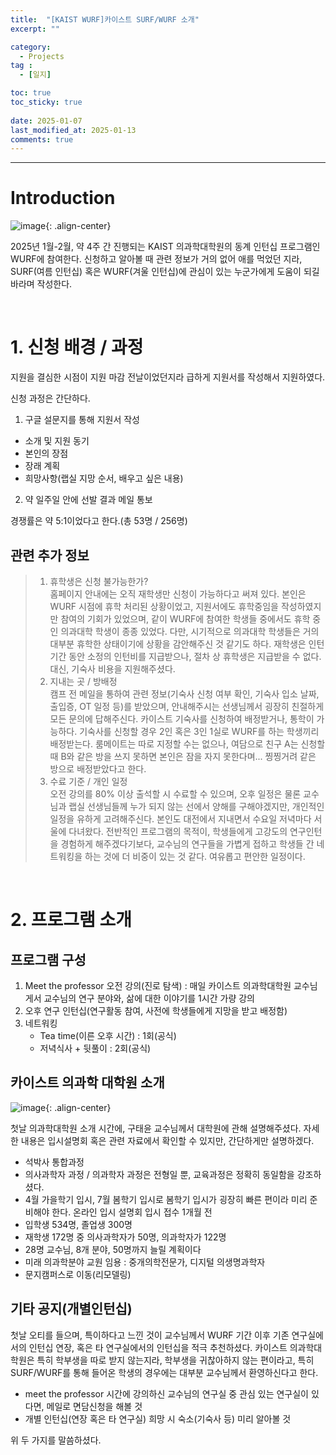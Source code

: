 ```yaml
---
title:  "[KAIST WURF]카이스트 SURF/WURF 소개" 
excerpt: ""

category:
  - Projects
tag :
  - [일지]

toc: true
toc_sticky: true
 
date: 2025-01-07
last_modified_at: 2025-01-13
comments: true
---
```


---


# Introduction

![image](https://github.com/user-attachments/assets/b4948267-81a2-4505-8aee-48dd299f7077){: .align-center}

2025년 1월-2월, 약 4주 간 진행되는 KAIST 의과학대학원의 동계 인턴십 프로그램인 WURF에 참여한다. 신청하고 알아볼 때 관련 정보가 거의 없어 애를 먹었던 지라, SURF(여름 인턴십) 혹은 WURF(겨울 인턴십)에 관심이 있는 누군가에게 도움이 되길 바라며 작성한다. 


<br>

# 1. 신청 배경 / 과정

지원을 결심한 시점이 지원 마감 전날이었던지라 급하게 지원서를 작성해서 지원하였다. 

신청 과정은 간단하다.

1. 구글 설문지를 통해 지원서 작성
  - 소개 및 지원 동기
  - 본인의 장점
  - 장래 계획
  - 희망사항(랩실 지망 순서, 배우고 싶은 내용)
2. 약 일주일 안에 선발 결과 메일 통보

경쟁률은 약 5:1이었다고 한다.(총 53명 / 256명)

## 관련 추가 정보
> 1. 휴학생은 신청 불가능한가?<br>
> 홈페이지 안내에는 오직 재학생만 신청이 가능하다고 써져 있다. 본인은 WURF 시점에 휴학 처리된 상황이었고, 지원서에도 휴학중임을 작성하였지만 참여의 기회가 있었으며, 같이 WURF에 참여한 학생들 중에서도 휴학 중인 의과대학 학생이 종종 있었다. 다만, 시기적으로 의과대학 학생들은 거의 대부분 휴학한 상태이기에 상황을 감안해주신 것 같기도 하다. 재학생은 인턴기간 동안 소정의 인턴비를 지급받으나, 절차 상 휴학생은 지급받을 수 없다. 대신, 기숙사 비용을 지원해주셨다.
> 2. 지내는 곳 / 방배정<br>
> 캠프 전 메일을 통하여 관련 정보(기숙사 신청 여부 확인, 기숙사 입소 날짜, 출입증, OT 일정 등)를 받았으며, 안내해주시는 선생님께서 굉장히 친절하게 모든 문의에 답해주신다. 카이스트 기숙사를 신청하여 배정받거나, 통학이 가능하다. 기숙사를 신청할 경우 2인 혹은 3인 1실로 WURF를 하는 학생끼리 배정받는다. 룸메이트는 따로 지정할 수는 없으나, 여담으로 친구 A는 신청할 때 B와 같은 방을 쓰지 못하면 본인은 잠을 자지 못한다며... 찡찡거려 같은 방으로 배정받았다고 한다.
> 3. 수료 기준 / 개인 일정<br>
> 오전 강의를 80% 이상 출석할 시 수료할 수 있으며, 오후 일정은 물론 교수님과 랩실 선생님들께 누가 되지 않는 선에서 양해를 구해야겠지만, 개인적인 일정을 유하게 고려해주신다. 본인도 대전에서 지내면서 수요일 저녁마다 서울에 다녀왔다. 전반적인 프로그램의 목적이, 학생들에게 고강도의 연구인턴을 경험하게 해주겠다기보다, 교수님의 연구들을 가볍게 접하고 학생들 간 네트워킹을 하는 것에 더 비중이 있는 것 같다. 여유롭고 편안한 일정이다.

<br>

# 2. 프로그램 소개
## 프로그램 구성
1. Meet the professor 오전 강의(진로 탐색) : 매일 카이스트 의과학대학원 교수님게서 교수님의 연구 분야와, 삶에 대한 이야기를 1시간 가량 강의
2. 오후 연구 인턴십(연구활동 참여, 사전에 학생들에게 지망을 받고 배정함)
3. 네트워킹
    - Tea time(이른 오후 시간) : 1회(공식)
    - 저녁식사 + 뒷풀이 : 2회(공식)

## 카이스트 의과학 대학원 소개
![image](https://github.com/user-attachments/assets/7fb99289-1f70-4dff-aee6-e7bb0956379d){: .align-center}

첫날 의과학대학원 소개 시간에, 구태윤 교수님께서 대학원에 관해 설명해주셨다. 자세한 내용은 입시설명회 혹은 관련 자료에서 확인할 수 있지만, 간단하게만 설명하겠다.
- 석박사 통합과정
- 의사과학자 과정 / 의과학자 과정은 전형일 뿐, 교육과정은 정확히 동일함을 강조하셨다.
- 4월 가을학기 입시, 7월 봄학기 입시로 봄학기 입시가 굉장히 빠른 편이라 미리 준비해야 한다. 온라인 입시 설명회 입시 접수 1개월 전
- 입학생 534명, 졸업생 300명
- 재학생 172명 중 의사과학자가 50명, 의과학자가 122명
- 28명 교수님, 8개 분야, 50명까지 늘릴 계획이다
- 미래 의과학분야 교원 임용 : 중개의학전문가, 디지털 의생명과학자
- 문지캠퍼스로 이동(리모델링)

## 기타 공지(개별인턴십)
첫날 오티를 들으며, 특이하다고 느낀 것이 교수님께서 WURF 기간 이후 기존 연구실에서의 인턴십 연장, 혹은 타 연구실에서의 인턴십을 적극 추천하셨다. 카이스트 의과학대학원은 특히 학부생을 따로 받지 않는지라, 학부생을 귀찮아하지 않는 편이라고, 특히 SURF/WURF를 통해 들어온 학생의 경우에는 대부분 교수님께서 환영하신다고 한다.

- meet the professor 시간에 강의하신 교수님의 연구실 중 관심 있는 연구실이 있다면, 메일로 면담신청을 해볼 것
- 개별 인턴십(연장 혹은 타 연구실) 희망 시 숙소(기숙사 등) 미리 알아볼 것

위 두 가지를 말씀하셨다. 
 